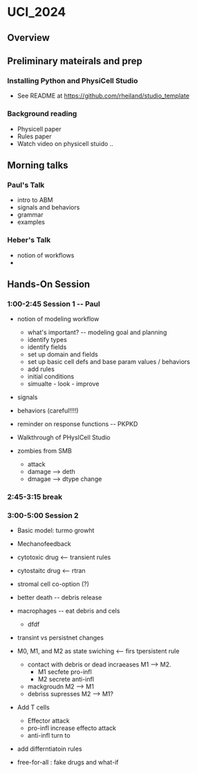 # UCI_2024

## Overview 

## Preliminary mateirals and prep
### Installing Python and PhysiCell Studio
* See README at https://github.com/rheiland/studio_template
### Background reading 
* Physicell paper
* Rules paper
* Watch video on physicell stuido .. 

## Morning talks

### Paul's Talk
* intro to ABM
* signals and behaviors
* grammar
* examples 

### Heber's Talk 
* notion of workflows
* 

## Hands-On Session

###  1:00-2:45 Session 1 -- Paul 
* notion of modeling workflow
  * what's important? -- modeling goal and planning 
  *   identify types
  *   identify fields
  * set up domain and fields
  * set up basic cell defs and base param values / behaviors
  * add rules
  * initial conditions 
  * simualte - look - improve
* signals
* behaviors (careful!!!!) 
* reminder on response functions -- PKPKD
* Walkthrough of PHysICell Studio

* zombies from SMB
  * attack
  * damage --> deth
  * dmagae --> dtype change  

###  2:45-3:15 break 

### 3:00-5:00 Session 2
* Basic model: turmo growht
* Mechanofeedback 

* cytotoxic drug <-- transient rules 
* cytostaitc drug <-- rtran
* stromal cell co-option (?)
* better death -- debris release
* macrophages -- eat debris and cels
  * dfdf
* transint vs persistnet changes

* M0, M1, and M2 as state swiching <-- firs tpersistent rule 
  * contact with debris or dead incraeases M1 --> M2.
    * M1 secfete pro-infl
    * M2 secrete anti-infl 
  * mackgroudn M2 --> M1
  * debriss supresses M2 --> M1?  
* Add T cells
  * Effector attack
  * pro-infl increase effecto attack
  * anti-infl turn to 
* add differntiatoin rules

* free-for-all : fake drugs and what-if 
